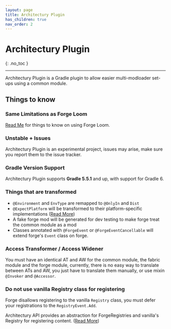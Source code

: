 ```yaml
---
layout: page
title: Architectury Plugin
has_children: true
nav_order: 2
---
```


# Architectury Plugin
{: .no_toc }

---

Architectury Plugin is a Gradle plugin to allow easier multi-modloader set-ups using a common module.

## Things to know
### Same Limitations as Forge Loom
[Read Me](/docs/forge_loom) for things to know on using Forge Loom.

### Unstable + Issues
Architectury Plugin is an experimental project, issues may arise, make sure you report them to the issue tracker.

### Gradle Version Support
Architectury Plugin supports **Gradle 5.5.1** and up, with support for Gradle 6.

### Things that are transformed
- `@Environment` and `EnvType` are remapped to `@OnlyIn` and `Dist`
- `@ExpectPlatform` will be transformed to their platform-specific implementations ([Read More](/docs/architectury_plugin/platform_specific))
- A fake forge mod will be generated for dev testing to make forge treat the common module as a mod
- Classes annotated with `@ForgeEvent` or `@ForgeEventCancellable` will extend forge's `Event` class on forge.

### Access Transformer / Access Widener
You must have an identical AT and AW for the common module, the fabric module and the forge module, currently, there is no easy way to translate between ATs and AW, you just have to translate them manually, or use mixin `@Invoker` and `@Accessor`.

### Do not use vanilla Registry class for registering
Forge disallows registering to the vanilla `Registry` class, you must defer your registrations to the `RegistryEvent.Add`.

Architectury API provides an abstraction for ForgeRegistries and vanilla's Registry for registering content. ([Read More](/docs/architectury_api/registry))
